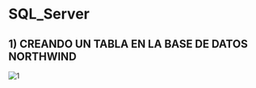 # SQL_Server
## 1) CREANDO UN TABLA EN LA BASE DE DATOS NORTHWIND
![1](https://github.com/user-attachments/assets/2c322f46-418d-485d-a9d9-1fcf29accde9)
